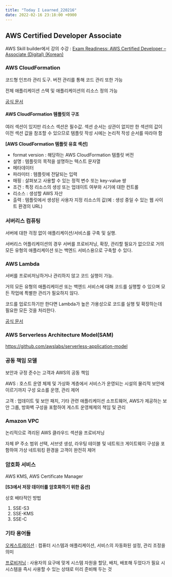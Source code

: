 ```yaml
---
title: "Today I Learned_220216"
date: 2022-02-16 23:18:00 +0900
---
```


## AWS Certified Developer Associate
AWS Skill builder에서 강의 수강 : [Exam Readiness: AWS Certified Developer – Associate (Digital) (Korean)](https://explore.skillbuilder.aws/learn/course/1022/exam-readiness-aws-certified-developer-associate-digital-korean)

### AWS CloudFormation
코드형 인프라 관리 도구. 버전 관리를 통해 코드 관리 또한 가능

전체 애플리케이션 스택 및 애플리케이션의 리소스 정의 가능

[공식 문서](https://docs.aws.amazon.com/AWSCloudFormation/latest/UserGuide/Welcome.html)

#### AWS CloudFormation 템플릿의 구조
여러 섹션이 있지만 리소스 섹션은 필수값. 섹션 순서는 상관이 없지만 한 섹션의 값이 이전 섹션 값을 참조할 수 있으므로 템플릿 작성 시에는 논리적 작성 순서를 따라야 함

**[AWS CloudFormation 템플릿 유효 섹션]**

 - format version : 해당하는 AWS CloudFormation 템플릿 버전
 - 설명 : 템플릿의 목적을 설명하는 텍스트 문자열
 - 메타데이터
 - 파라미터 : 템플릿에 전달되는 입력
 - 매핑 : 살펴보고 사용할 수 있는 정적 변수 또는 key-value 쌍
 - 조건 : 특정 리소스의 생성 또는 업데이트 여부와 시기에 대한 컨트롤
 - 리소스 : 생성할 AWS 자산
 - 출력 : 템플릿에서 생성된 사용자 지정 리소스의 값(예 : 생성 중일 수 있는 웹 사이트 환경의 URL)

### 서버리스 컴퓨팅
서버에 대한 걱정 없이 애플리케이션/서비스를 구축 및 실행.

서버리스 어플리케이션의 경우 서버를 프로비저닝, 확장, 관리할 필요가 없으므로 거의 모든 유형의 애플리케이션 또는 백엔드 서비스용으로 구축할 수 있다.

### AWS Lambda

서버를 프로비저닝하거나 관리하지 않고 코드 실행이 가능.

거의 모든 유형의 애플리케이션 또는 백엔드 서비스에 대해 코드를 실행할 수 있으며 모든 작업에 특별한 관리가 필요하지 않다.

코드를 업로드하기만 한다면 Lambda가 높은 가용성으로 코드를 실행 및 확장하는데 필요한 모든 것을 처리한다.

[공식 문서](https://docs.aws.amazon.com/lambda/latest/dg/deploying-lambda-apps.html)

### AWS Serverless Architecture Model(SAM)

https://github.com/awslabs/serverless-application-model


### 공동 책임 모델
보안과 규정 준수는 고객과 AWS의 공동 책임

AWS : 호스트 운영 체제 및 가상화 계층에서 서비스가 운영되는 시설의 물리적 보안에 이르기까지 구성 요소를 운영, 관리 제어

고객 : 업데이트 및 보안 패치, 기타 관련 애플리케이션 소프트웨어, AWS가 제공하는 보안 그룹, 방화벽 구성을 포함하여 게스트 운영체제의 책임 및 관리


### Amazon VPC
논리적으로 격리된 AWS 클라우드 섹션을 프로비저닝

자체 IP 주소 범위 선택, 서브넷 생성, 라우팅 테이블 및 네트워크 게이트웨이 구성을 포함하여 가상 네트워킹 환경을 고객이 완전히 제어

### 암호화 서비스
AWS KMS, AWS Certificate Manager

**[S3에서 저장 데이터를 암호화하기 위한 옵션]**

상호 배타적인 방법

1. SSE-S3
2. SSE-KMS
3. SSE-C


### 기타 용어들
[오케스트레이션](https://www.redhat.com/ko/topics/automation/what-is-orchestration) : 컴퓨터 시스템과 애플리케이션, 서비스의 자동화된 설정, 관리 조정을 의미

[프로비저닝](https://ko.wikipedia.org/wiki/%ED%94%84%EB%A1%9C%EB%B9%84%EC%A0%80%EB%8B%9D) : 사용자의 요구에 맞게 시스템 자원을 할당, 배치, 배포해 두었다가 필요 시 시스템을 즉시 사용할 수 있는 상태로 미리 준비해 두는 것